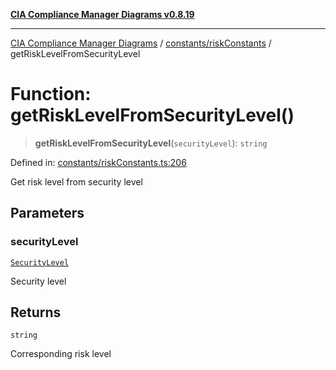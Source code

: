 [**CIA Compliance Manager Diagrams v0.8.19**](../../../README.md)

***

[CIA Compliance Manager Diagrams](../../../modules.md) / [constants/riskConstants](../README.md) / getRiskLevelFromSecurityLevel

# Function: getRiskLevelFromSecurityLevel()

> **getRiskLevelFromSecurityLevel**(`securityLevel`): `string`

Defined in: [constants/riskConstants.ts:206](https://github.com/Hack23/cia-compliance-manager/blob/8a17389ebf0d2a027875b835eec814811b99abcc/src/constants/riskConstants.ts#L206)

Get risk level from security level

## Parameters

### securityLevel

[`SecurityLevel`](../../../types/cia/type-aliases/SecurityLevel.md)

Security level

## Returns

`string`

Corresponding risk level
